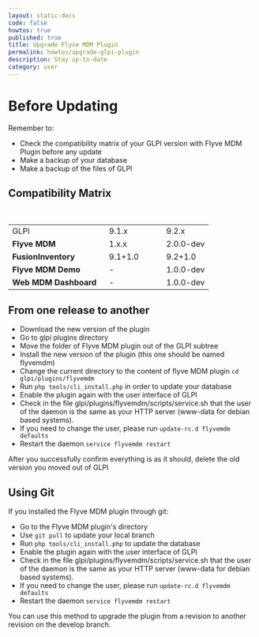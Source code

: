 ```yaml
---
layout: static-docs
code: false
howtos: true
published: true
title: Upgrade Flyve MDM Plugin
permalink: howtos/upgrade-glpi-plugin
description: Stay up-to-date
category: user
---
```

# Before Updating

Remember to:

* Check the compatibility matrix of your GLPI version with Flyve MDM Plugin before any update
* Make a backup of your database
* Make a backup of the files of GLPI

## Compatibility Matrix

<br>

<table>
    <tr>
        <td style="width:180px">GLPI</td>
        <td style="width:100px">9.1.x</td>
        <td>9.2.x</td>
    </tr>
    <tr>
        <td><b>Flyve MDM</b></td>
        <td>1.x.x</td>
        <td>2.0.0-dev</td>
    </tr>
    <tr>
        <td><b>FusionInventory</b></td>
        <td>9.1+1.0</td>
        <td>9.2+1.0</td>
    </tr>
    <tr>
        <td><b>Flyve MDM Demo</b></td>
        <td>-</td>
        <td>1.0.0-dev</td>
    </tr>
    <tr>
        <td><b>Web MDM Dashboard</b></td>
        <td>-</td>
        <td>1.0.0-dev</td>
    </tr>
</table>

## From one release to another

* Download the new version of the plugin
* Go to glpi plugins directory
* Move the folder of Flyve MDM plugin out of the GLPI subtree
* Install the new version of the plugin (this one should be named flyvemdm)
* Change the current directory to the content of flyve MDM plugin ```cd glpi/plugins/flyvemdm```
* Run ```php tools/cli_install.php``` in order to update your database
* Enable the plugin again with the user interface of GLPI
* Check in the file glpi/plugins/flyvemdm/scripts/service.sh that the user of the daemon is the same as your HTTP server (www-data for debian based systems).
* If you need to change the user, please run ```update-rc.d flyvemdm defaults```
* Restart the daemon ```service flyvemdm restart```

After you successfully confirm everything is as it should, delete the old version you moved out of GLPI

## Using Git

If you installed the Flyve MDM plugin through git:

* Go to the Flyve MDM plugin's directory
* Use ```git pull``` to update your local branch
* Run ```php tools/cli_install.php``` to update the database
* Enable the plugin again with the user interface of GLPI
* Check in the file glpi/plugins/flyvemdm/scripts/service.sh that the user of the daemon is the same as your HTTP server (www-data for debian based systems).
* If you need to change the user, please run ```update-rc.d flyvemdm defaults```
* Restart the daemon ```service flyvemdm restart```

You can use this method to upgrade the plugin from a revision to another revision on the develop branch.
